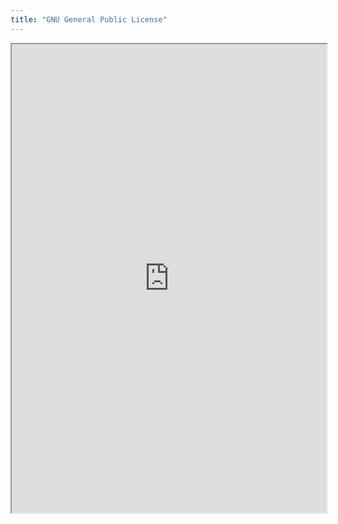 ```yaml
---
title: "GNU General Public License"
---
```



<iframe height="750" width="100%" src="https://ewelton.github.io/ktest/wiki.html#GNU%20General%20Public%20License"></iframe>
